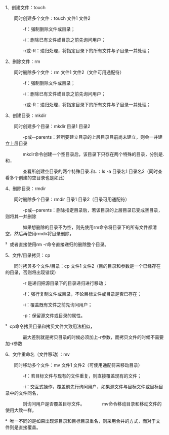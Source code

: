 1、创建文件：touch

       同时创建多个文件：touch 文件1 文件2

              -f：强制删除文件或目录；

              -i：删除已有文件或目录之前先询问用户；

              -r或-R：递归处理，将指定目录下的所有文件与子目录一并处理；

2、删除文件：rm

       同时删除多个文件：rm 文件1 文件2（文件可用通配符）

              -f：强制删除文件或目录；

              -i：删除已有文件或目录之前先询问用户；

              -r或-R：递归处理，将指定目录下的所有文件与子目录一并处理；

3、创建目录：mkdir

       同时创建多个目录：mkdir 目录1 目录2

              -p或--parents：若所要建立目录的上层目录目前尚未建立，则会一并建立上层目录

              mkdir命令创建一个空目录后，该目录下只存在两个特殊的目录，分别是.和..

              查看所创建空目录的两个特殊目录.和..：ls -a 目录名1 目录名2（同时查看多个创建的空目录也是如此）

4、删除目录：rmdir

       同时删除多个目录：rmdir 目录1 目录2（目录可用通配符）

              -p或--parents：删除指定目录后，若该目录的上层目录已变成空目录，则将其一并删除

              如果想删除的目录不为空，则先使用rm命令将目录下的所有文件都清空，然后再使用rmdir将目录删除，

²  或者直接使用rm -r命令直接递归的删除整个目录。

5、文件/目录拷贝：cp

       同时拷贝多个文件/目录：cp 文件1 文件2（目的目录和参数是一个已经存在的目录，否则将出现错误）

              -r 是递归把源目录下的目录递归进行移动；

              -f：强行复制文件或目录，不论目标文件或目录是否已存在；

              -i：覆盖既有文件之前先询问用户；

              -p：保留源文件或目录的属性。

²  cp命令拷贝目录和拷贝文件大致用法相似，

              最大差别就是拷贝目录的时候必须加上-r参数，而拷贝文件的时候不需要加-r参数

6、文件重命名（文件移动）：mv

       同时移动多个文件：mv 文件1 文件2（可使用通配符来移动目录）

              -f：若目标文件与现有的文件重复，则直接覆盖现有的文件；

              -i：交互式操作，覆盖前先行询问用户，如果源文件与目标文件或目标目录中的文件同名，

              则询问用户是否覆盖目标文件。              mv命令移动目录和移动文件的使用大致一样，

²  唯一不同的是如果出现源目录和目标目录重名，则采用合并的方式，而对于文件则是直接覆盖。